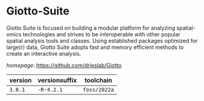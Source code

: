 # Giotto-Suite

Giotto Suite is focused on building a modular platform for analyzing spatial-omics technologies  and strives to be interoperable with other popular spatial analysis tools and classes. Using established packages  optimized for large(r) data, Giotto Suite adopts fast and memory efficient methods to create an interactive  analysis.

*homepage*: <https://github.com/drieslab/Giotto>

version | versionsuffix | toolchain
--------|---------------|----------
``3.0.1`` | ``-R-4.2.1`` | ``foss/2022a``
